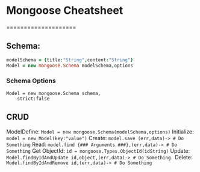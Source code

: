 # Mongoose Cheatsheet
====================

## Schema:

```coffeescript
modelSchema = {title:"String",content:"String"}
Model = new mongoose.Schema modelSchema,options
```

### Schema Options

```
Model = new mongoose.Schema schema,
	strict:false 
```

## CRUD
ModelDefine: `Model = new mongoose.Schema(modelSchema,options)`
Initialize: ` model = new Model(key:"value") `
Create: `model.save (err,data)-> # Do Something`
Read: `model.find {### Arguments ###},(err,data)-> # Do Something`
Get ObjectId: `id = mongoose.Types.ObjectId(idString)`
Update: `Model.findByIdAndUpdate id,object,(err,data)-> # Do Something `
Delete: `Model.findByIdAndRemove id,(err,data)-> # Do Something `